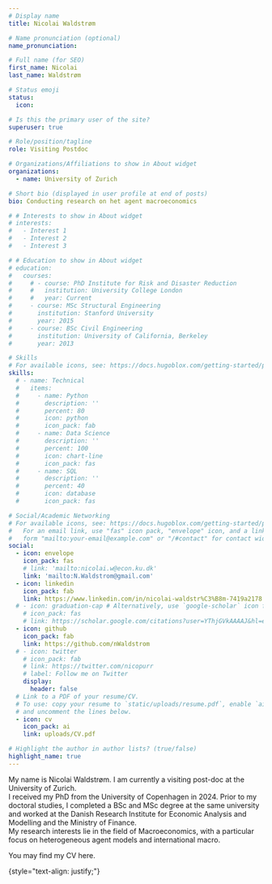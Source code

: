 ```yaml
---
# Display name
title: Nicolai Waldstrøm

# Name pronunciation (optional)
name_pronunciation: 

# Full name (for SEO)
first_name: Nicolai 
last_name: Waldstrøm

# Status emoji
status:
  icon: 

# Is this the primary user of the site?
superuser: true

# Role/position/tagline
role: Visiting Postdoc 

# Organizations/Affiliations to show in About widget
organizations:
  - name: University of Zurich 

# Short bio (displayed in user profile at end of posts)
bio: Conducting research on het agent macroeconomics 

# # Interests to show in About widget
# interests:
#   - Interest 1
#   - Interest 2
#   - Interest 3

# # Education to show in About widget
# education:
#   courses:
#     # - course: PhD Institute for Risk and Disaster Reduction
#     #   institution: University College London
#     #   year: Current
#     - course: MSc Structural Engineering
#       institution: Stanford University
#       year: 2015
#     - course: BSc Civil Engineering
#       institution: University of California, Berkeley
#       year: 2013

# Skills
# For available icons, see: https://docs.hugoblox.com/getting-started/page-builder/#icons
skills:
  # - name: Technical
  #   items:
  #     - name: Python
  #       description: ''
  #       percent: 80
  #       icon: python
  #       icon_pack: fab
  #     - name: Data Science
  #       description: ''
  #       percent: 100
  #       icon: chart-line
  #       icon_pack: fas
  #     - name: SQL
  #       description: ''
  #       percent: 40
  #       icon: database
  #       icon_pack: fas

# Social/Academic Networking
# For available icons, see: https://docs.hugoblox.com/getting-started/page-builder/#icons
#   For an email link, use "fas" icon pack, "envelope" icon, and a link in the
#   form "mailto:your-email@example.com" or "/#contact" for contact widget.
social:
  - icon: envelope
    icon_pack: fas
    # link: 'mailto:nicolai.w@econ.ku.dk'
    link: 'mailto:N.Waldstrom@gmail.com'
  - icon: linkedin
    icon_pack: fab
    link: https://www.linkedin.com/in/nicolai-waldstr%C3%B8m-7419a2178
  # - icon: graduation-cap # Alternatively, use `google-scholar` icon from `ai` icon pack
    # icon_pack: fas
    # link: https://scholar.google.com/citations?user=YThjGVkAAAAJ&hl=en
  - icon: github
    icon_pack: fab
    link: https://github.com/nWaldstrom
  # - icon: twitter
    # icon_pack: fab
    # link: https://twitter.com/nicopurr
    # label: Follow me on Twitter
    display:
      header: false
  # Link to a PDF of your resume/CV.
  # To use: copy your resume to `static/uploads/resume.pdf`, enable `ai` icons in `params.yaml`,
  # and uncomment the lines below.
  - icon: cv
    icon_pack: ai
    link: uploads/CV.pdf

# Highlight the author in author lists? (true/false)
highlight_name: true
---
```


My name is Nicolai Waldstrøm. I am currently a visiting post-doc at the  
<a href="https://www.econ.uzh.ch/en.html" style="text-decoration: none; color: var(--pcolor);">University of Zurich</a>.  
I received my PhD from the University of Copenhagen in 2024. Prior to my doctoral studies, I completed a BSc and MSc degree at the same university and worked at the Danish Research Institute for Economic Analysis and Modelling and the Ministry of Finance.  
My research interests lie in the field of Macroeconomics, with a particular focus on heterogeneous agent models and international macro.  

You may find my CV <a href="uploads/CV.pdf" style="text-decoration: none; color: var(--pcolor);" >here</a>.


<!-- <div class="container">
  <div class="row justify-content-between">
    <div class="col">
      <h3>Interests</h3>
        <ul class="fa-ul">
        <li><span class="fa-li"><i class="fas fa-play"></i></span>Macroeconomics</li>
        <li><span class="fa-li"><i class="fas fa-play"></i></span>Heterogeneous Agent Models</li>
        <li><span class="fa-li"><i class="fas fa-play"></i></span>International Macro</li>
        </ul>
    </div>
    <div class="col">
      <h3>Education</h3>
        <ul class="fa-ul">
        <li><span class="fa-li"><i class="fas fa-briefcase"></i></span>Ph.D, 2021-2024</li>
        <li><span class="portrait-title"><h3>University of Copenhagen</h3></span></li>
        <li><span class="fa-li"><i class="fas fa-graduation-cap"></i></span>MSc Economics, 2021</li>
        <li><span class="portrait-title"><h3>University of Copenhagen</h3></li>
        <li><span class="fa-li"><i class="fas fa-graduation-cap"></i></span>BSc Economics, 2018</li>
        <li><span class="portrait-title"><h3>University of Copenhagen</h3></li>
        </ul>
    </div>
  </div>
</div> -->


<!--         <li><span class="fa-li"><i class="fas fa-graduation-cap"></i></span>MSc Economics, 2021</li>
        <li><span class="portrait-title"><h3>University of Copenhagen</h3></li>
        <li><span class="fa-li"><i class="fas fa-graduation-cap"></i></span>BSc Economics, 2018</li>
        <li><span class="portrait-title"><h3>University of Copenhagen</h3></li>

<!-- <div class="container">
  <div class="row justify-content-between">
    <div class="col">
      <h3>Experience</h3>
        <ul class="fa-ul">
        <li><span class="fa-li"><i class="fas fa-briefcase"></i></span>Global Earthquake Model, 2019-2023</li>
        <li><span class="portrait-title"><h3>Pavia, Italy</h3></span></li>
        <li><span class="fa-li"><i class="fas fa-briefcase"></i></span>Arup, Risk and Resilience, 2014-2019</li>
        <li><span class="portrait-title"><h3>San Francisco, CA, USA</h3></li>
        </ul>
    </div>
    <div class="col">
      <h3>Education</h3>
        <ul class="fa-ul">
        <li><span class="fa-li"><i class="fas fa-graduation-cap"></i></span>MSc Structural Engineering, 2015</li>
        <li><span class="portrait-title"><h3>Stanford University</h3></li>
        <li><span class="fa-li"><i class="fas fa-graduation-cap"></i></span>BSc Civil Engineering, 2013</li>
        <li><span class="portrait-title"><h3>University of California, Berkeley</h3></li>
        </ul>
    </div>
  </div>
</div> -->


{style="text-align: justify;"}
